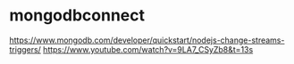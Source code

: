 # mongodbconnect

https://www.mongodb.com/developer/quickstart/nodejs-change-streams-triggers/
https://www.youtube.com/watch?v=9LA7_CSyZb8&t=13s
